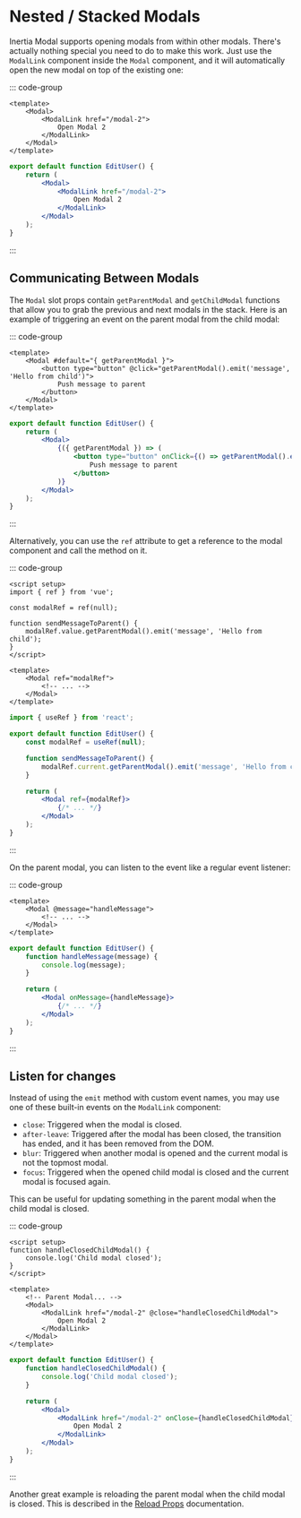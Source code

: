 # Nested / Stacked Modals

Inertia Modal supports opening modals from within other modals. There's actually nothing special you need to do to make this work. Just use the `ModalLink` component inside the `Modal` component, and it will automatically open the new modal on top of the existing one:

::: code-group

```vue [Vue]
<template>
    <Modal>
        <ModalLink href="/modal-2">
            Open Modal 2
        </ModalLink>
    </Modal>
</template>
```

```jsx [React]
export default function EditUser() {
    return (
        <Modal>
            <ModalLink href="/modal-2">
                Open Modal 2
            </ModalLink>
        </Modal>
    );
}
```

:::

## Communicating Between Modals

The `Modal` slot props contain `getParentModal` and `getChildModal` functions that allow you to grab the previous and next modals in the stack. Here is an example of triggering an event on the parent modal from the child modal:

::: code-group

```vue [Vue]
<template>
    <Modal #default="{ getParentModal }">
        <button type="button" @click="getParentModal().emit('message', 'Hello from child')">
            Push message to parent
        </button>
    </Modal>
</template>
```

```jsx [React]
export default function EditUser() {
    return (
        <Modal>
            {({ getParentModal }) => (
                <button type="button" onClick={() => getParentModal().emit('message', 'Hello from child')}>
                    Push message to parent
                </button>
            )}
        </Modal>
    );
}
```

:::

Alternatively, you can use the `ref` attribute to get a reference to the modal component and call the method on it.

::: code-group

```vue [Vue]
<script setup>
import { ref } from 'vue';

const modalRef = ref(null);

function sendMessageToParent() {
    modalRef.value.getParentModal().emit('message', 'Hello from child');
}
</script>

<template>
    <Modal ref="modalRef">
        <!-- ... -->
    </Modal>
</template>
```

```jsx [React]
import { useRef } from 'react';

export default function EditUser() {
    const modalRef = useRef(null);

    function sendMessageToParent() {
        modalRef.current.getParentModal().emit('message', 'Hello from child');
    }

    return (
        <Modal ref={modalRef}>
            {/* ... */}
        </Modal>
    );
}
```

:::

On the parent modal, you can listen to the event like a regular event listener:

::: code-group

```vue [Vue]
<template>
    <Modal @message="handleMessage">
        <!-- ... -->
    </Modal>
</template>
```

```jsx [React]
export default function EditUser() {
    function handleMessage(message) {
        console.log(message);
    }

    return (
        <Modal onMessage={handleMessage}>
            {/* ... */}
        </Modal>
    );
}
```

:::

## Listen for changes

Instead of using the `emit` method with custom event names, you may use one of these built-in events on the `ModalLink` component:

- `close`: Triggered when the modal is closed.
- `after-leave`: Triggered after the modal has been closed, the transition has ended, and it has been removed from the DOM.
- `blur`: Triggered when another modal is opened and the current modal is not the topmost modal.
- `focus`: Triggered when the opened child modal is closed and the current modal is focused again.

This can be useful for updating something in the parent modal when the child modal is closed.

::: code-group

```vue [Vue]
<script setup>
function handleClosedChildModal() {
    console.log('Child modal closed');
}
</script>

<template>
    <!-- Parent Modal... -->
    <Modal>
        <ModalLink href="/modal-2" @close="handleClosedChildModal">
            Open Modal 2
        </ModalLink>
    </Modal>
</template>
```

```jsx [React]
export default function EditUser() {
    function handleClosedChildModal() {
        console.log('Child modal closed');
    }

    return (
        <Modal>
            <ModalLink href="/modal-2" onClose={handleClosedChildModal}>
                Open Modal 2
            </ModalLink>
        </Modal>
    );
}
```

:::

Another great example is reloading the parent modal when the child modal is closed. This is described in the [Reload Props](/reload-props#example-with-nested-stack-modal) documentation.
